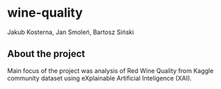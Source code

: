 # wine-quality

Jakub Kosterna, Jan Smoleń, Bartosz Siński

## About the project

Main focus of the project was analysis of Red Wine Quality from Kaggle community dataset using eXplainable Artificial Inteligence (XAI). 
